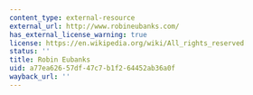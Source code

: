 ```yaml
---
content_type: external-resource
external_url: http://www.robineubanks.com/
has_external_license_warning: true
license: https://en.wikipedia.org/wiki/All_rights_reserved
status: ''
title: Robin Eubanks
uid: a77ea626-57df-47c7-b1f2-64452ab36a0f
wayback_url: ''
---
```

